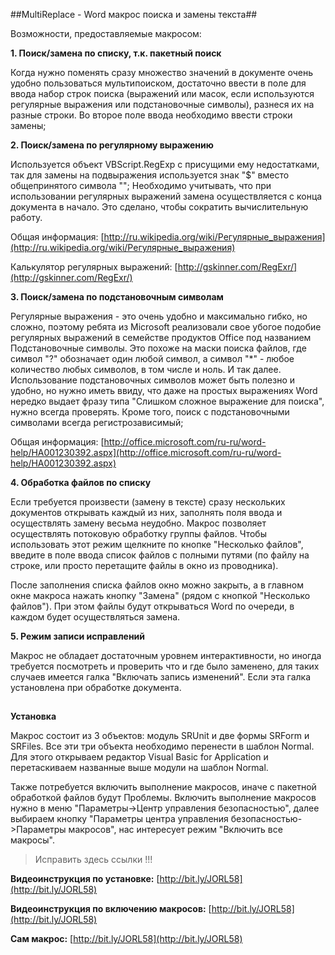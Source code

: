 ##MultiReplace - Word макрос поиска и замены текста##


Возможности, предоставляемые макросом:

**1. Поиск/замена по списку, т.к. пакетный поиск**

Когда нужно поменять сразу множество значений в документе очень удобно пользоваться мультипоиском, достаточно ввести в поле для ввода набор строк поиска (выражений или масок, если используются регулярные выражения или подстановочные символы), разнеся их на разные строки. Во второе поле ввода необходимо ввести строки замены;

**2. Поиск/замена по регулярному выражению**

Используется объект VBScript.RegExp с присущими ему недостатками, так для замены на подвыражения используется знак "$" вместо общепринятого символа "\"; Необходимо учитывать, что при использовании регулярных выражений замена осуществляется с конца документа в начало. Это сделано, чтобы сократить вычислительную работу.

Общая информация: [http://ru.wikipedia.org/wiki/Регулярные_выражения](http://ru.wikipedia.org/wiki/Регулярные_выражения)

Калькулятор регулярных выражений: [http://gskinner.com/RegExr/](http://gskinner.com/RegExr/)

**3. Поиск/замена по подстановочным символам**

Регулярные выражения - это очень удобно и максимально гибко, но сложно, поэтому ребята из Microsoft реализовали свое убогое подобие регулярных выражений в семействе продуктов Office под названием Подстановочные символы. Это похоже на маски поиска файлов, где символ "?" обозначает один любой символ, а символ "*" - любое количество любых символов, в том числе и ноль. И так далее. Использование подстановочных символов может быть полезно и удобно, но нужно иметь ввиду, что даже на простых выражениях Word нередко выдает фразу типа "Слишком сложное выражение для поиска", нужно всегда проверять. Кроме того, поиск с подстановочными символами всегда регистрозависимый;

 Общая информация: [http://office.microsoft.com/ru-ru/word-help/HA001230392.aspx](http://office.microsoft.com/ru-ru/word-help/HA001230392.aspx)

**4. Обработка файлов по списку**

Если требуется произвести (замену в тексте) сразу нескольких документов открывать каждый из них, заполнять поля ввода и осуществлять замену весьма неудобно. Макрос позволяет осуществлять потоковую обработку группы файлов. Чтобы использовать этот режим щелкните по кнопке "Несколько файлов", введите в поле ввода список файлов с полными путями (по файлу на строке, или просто перетащите файлы в окно из проводника).

После заполнения списка файлов окно можно закрыть, а в главном окне макроса нажать кнопку "Замена" (рядом с кнопкой "Несколько файлов"). При этом файлы будут открываться Word по очереди, в каждом будет осуществляться замена.

**5. Режим записи исправлений**

Макрос не обладает достаточным уровнем интерактивности, но иногда требуется посмотреть и проверить что и где было заменено, для таких случаев имеется галка "Включать запись изменений". Если эта галка установлена при обработке документа.
##
**Установка**

Макрос состоит из 3 объектов: модуль SRUnit и две формы SRForm и SRFiles. Все эти три объекта необходимо перенести в шаблон Normal. Для этого открываем редактор Visual Basic for Application и перетаскиваем названные выше модули на шаблон Normal.

Также потребуется включить выполнение макросов, иначе с пакетной обработкой файлов будут Проблемы. Включить выполнение макросов нужно в меню "Параметры->Центр управления безопасностью", далее выбираем кнопку "Параметры центра управления безопасностью->Параметры макросов", нас интересует режим "Включить все макросы".

> Исправить здесь ссылки !!!

**Видеоинструкция по установке:** [http://bit.ly/JORL58](http://bit.ly/JORL58)

**Видеоинструкция по включению макросов:** [http://bit.ly/JORL58](http://bit.ly/JORL58)

**Сам макрос:** [http://bit.ly/JORL58](http://bit.ly/JORL58)